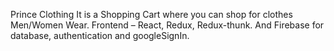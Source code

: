 Prince Clothing
It is a Shopping Cart where you can shop for clothes Men/Women Wear.
Frontend – React, Redux, Redux-thunk. And Firebase for database, authentication and googleSignIn.
